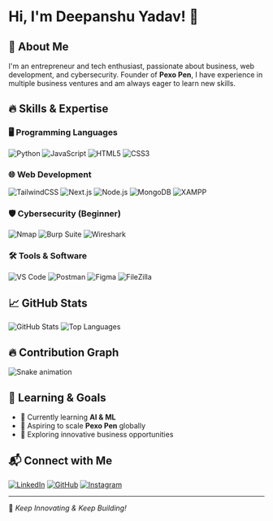 # Hi, I'm Deepanshu Yadav! 👋

## 🚀 About Me
I'm an entrepreneur and tech enthusiast, passionate about business, web development, and cybersecurity. Founder of **Pexo Pen**, I have experience in multiple business ventures and am always eager to learn new skills.

## 🔥 Skills & Expertise
### 🖥️ Programming Languages
![Python](https://img.shields.io/badge/Python-%233776AB.svg?style=for-the-badge&logo=python&logoColor=white)
![JavaScript](https://img.shields.io/badge/JavaScript-%23F7DF1E.svg?style=for-the-badge&logo=javascript&logoColor=black)
![HTML5](https://img.shields.io/badge/HTML5-%23E34F26.svg?style=for-the-badge&logo=html5&logoColor=white)
![CSS3](https://img.shields.io/badge/CSS3-%231572B6.svg?style=for-the-badge&logo=css3&logoColor=white)

### 🌐 Web Development
![TailwindCSS](https://img.shields.io/badge/TailwindCSS-%2338B2AC.svg?style=for-the-badge&logo=tailwind-css&logoColor=white)
![Next.js](https://img.shields.io/badge/Next.js-%23000000.svg?style=for-the-badge&logo=next.js&logoColor=white)
![Node.js](https://img.shields.io/badge/Node.js-%23339933.svg?style=for-the-badge&logo=node.js&logoColor=white)
![MongoDB](https://img.shields.io/badge/MongoDB-%2347A248.svg?style=for-the-badge&logo=mongodb&logoColor=white)
![XAMPP](https://img.shields.io/badge/XAMPP-%23FB7A24.svg?style=for-the-badge&logo=xampp&logoColor=white)

### 🛡️ Cybersecurity (Beginner)
![Nmap](https://img.shields.io/badge/Nmap-%23004A90.svg?style=for-the-badge&logo=nmap&logoColor=white)
![Burp Suite](https://img.shields.io/badge/Burp_Suite-%23FF7000.svg?style=for-the-badge&logo=burp-suite&logoColor=white)
![Wireshark](https://img.shields.io/badge/Wireshark-%23167ABD.svg?style=for-the-badge&logo=wireshark&logoColor=white)

### 🛠️ Tools & Software
![VS Code](https://img.shields.io/badge/VS_Code-%23007ACC.svg?style=for-the-badge&logo=visual-studio-code&logoColor=white)
![Postman](https://img.shields.io/badge/Postman-%23FF6C37.svg?style=for-the-badge&logo=postman&logoColor=white)
![Figma](https://img.shields.io/badge/Figma-%23F24E1E.svg?style=for-the-badge&logo=figma&logoColor=white)
![FileZilla](https://img.shields.io/badge/FileZilla-%23BF0000.svg?style=for-the-badge&logo=filezilla&logoColor=white)

## 📈 GitHub Stats
![GitHub Stats](https://github-readme-stats.vercel.app/api?username=DeepanshuYadav&show_icons=true&theme=dark)
![Top Languages](https://github-readme-stats.vercel.app/api/top-langs/?username=DeepanshuYadav&layout=compact&theme=dark)

## 🔥 Contribution Graph
![Snake animation](https://github.com/DeepanshuYadav/DeepanshuYadav/blob/output/github-contribution-grid-snake.svg)

## 🌱 Learning & Goals
- 📖 Currently learning **AI & ML**
- 🎯 Aspiring to scale **Pexo Pen** globally
- 🚀 Exploring innovative business opportunities

## 📬 Connect with Me
[![LinkedIn](https://img.shields.io/badge/LinkedIn-%230A66C2.svg?style=for-the-badge&logo=linkedin&logoColor=white)](https://linkedin.com/in/deepanshu)
[![GitHub](https://img.shields.io/badge/GitHub-%23181717.svg?style=for-the-badge&logo=github&logoColor=white)](https://github.com/DeepanshuYadav)
[![Instagram](https://img.shields.io/badge/Instagram-%23E4405F.svg?style=for-the-badge&logo=instagram&logoColor=white)](https://instagram.com/pexo_pens_official)

---
🚀 *Keep Innovating & Keep Building!*
